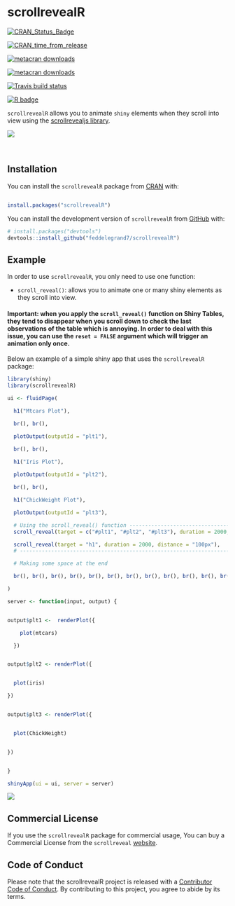 
<!-- README.md is generated from README.Rmd. Please edit that file -->

# scrollrevealR

<!-- badges: start -->

[![CRAN\_Status\_Badge](https://www.r-pkg.org/badges/version/scrollrevealR)](https://cran.r-project.org/package=scrollrevealR)

[![CRAN\_time\_from\_release](https://www.r-pkg.org/badges/ago/scrollrevealR)](https://cran.r-project.org/package=scrollrevealR)

[![metacran
downloads](https://cranlogs.r-pkg.org/badges/scrollrevealR)](https://cran.r-project.org/package=scrollrevealR)

[![metacran
downloads](https://cranlogs.r-pkg.org/badges/grand-total/scrollrevealR)](https://cran.r-project.org/package=scrollrevealR)

[![Travis build
status](https://travis-ci.com/feddelegrand7/scrollrevealR.svg?branch=master)](https://travis-ci.com/feddelegrand7/scrollrevealR)

[![R
badge](https://img.shields.io/badge/Build%20with-♥%20and%20R-blue)](https://github.com/feddelegrand7/scrollrevealR)

<!-- badges: end -->

`scrollrevealR` allows you to animate `shiny` elements when they scroll
into view using the [scrollrevealjs
library](https://scrollrevealjs.org/).

![](man/figures/exampleapp2.gif)

<br>

## Installation

You can install the `scrollrevealR` package from
[CRAN](https://CRAN.R-project.org/package=scrollrevealR) with:

``` r

install.packages("scrollrevealR")
```

You can install the development version of `scrollrevealR` from
[GitHub](https://github.com/) with:

``` r
# install.packages("devtools")
devtools::install_github("feddelegrand7/scrollrevealR")
```

## Example

In order to use `scrollrevealR`, you only need to use one function:

  - `scroll_reveal()`: allows you to animate one or many shiny elements
    as they scroll into view.

#### Important: when you apply the `scroll_reveal()` function on Shiny Tables, they tend to disappear when you scroll down to check the last observations of the table which is annoying. In order to deal with this issue, you can use the `reset = FALSE` argument which will trigger an animation only once.

Below an example of a simple shiny app that uses the `scrollrevealR`
package:

``` r
library(shiny)
library(scrollrevealR)

ui <- fluidPage(

  h1("Mtcars Plot"),

  br(), br(),

  plotOutput(outputId = "plt1"),

  br(), br(),

  h1("Iris Plot"),
  
  plotOutput(outputId = "plt2"),

  br(), br(),

  h1("ChickWeight Plot"),

  plotOutput(outputId = "plt3"),

  # Using the scroll_reveal() function -------------------------------------------
  scroll_reveal(target = c("#plt1", "#plt2", "#plt3"), duration = 2000, distance = "100px"),

  scroll_reveal(target = "h1", duration = 2000, distance = "100px"),
  # ----------------------------------------------------------------------------- 

  # Making some space at the end

  br(), br(), br(), br(), br(), br(), br(), br(), br(), br(), br(), br()

)

server <- function(input, output) {


output$plt1 <-  renderPlot({

    plot(mtcars)

  })


output$plt2 <- renderPlot({


  plot(iris)

})


output$plt3 <- renderPlot({


  plot(ChickWeight)


})


}

shinyApp(ui = ui, server = server)
```

![](man/figures/exampleapp.gif)

## Commercial License

If you use the `scrollrevealR` package for commercial usage, You can buy
a Commercial License from the `scrollreveal`
[website](https://scrollrevealjs.org/pricing/).

## Code of Conduct

Please note that the scrollrevealR project is released with a
[Contributor Code of
Conduct](https://contributor-covenant.org/version/2/0/CODE_OF_CONDUCT.html).
By contributing to this project, you agree to abide by its terms.
